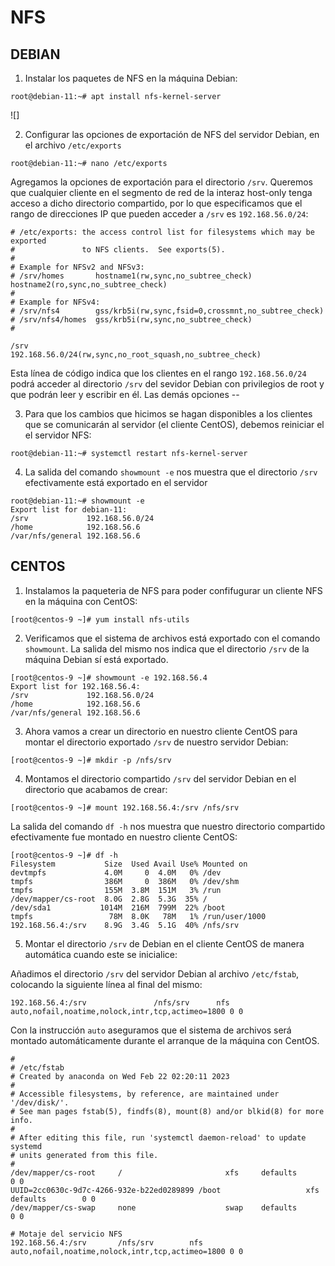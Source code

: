# NFS

## DEBIAN

1. Instalar los paquetes de NFS en la máquina Debian:

```
root@debian-11:~# apt install nfs-kernel-server
```

![]

2. Configurar las opciones de exportación de NFS del servidor Debian, en el archivo `/etc/exports`

```
root@debian-11:~# nano /etc/exports
```

Agregamos la opciones de exportación para el directorio `/srv`. Queremos que cualquier cliente en el segmento de red de la interaz host-only
tenga acceso a dicho directorio compartido, por lo que especificamos que el rango de direcciones IP que pueden acceder a `/srv` es 
`192.168.56.0/24`:

```
# /etc/exports: the access control list for filesystems which may be exported
#               to NFS clients.  See exports(5).
#
# Example for NFSv2 and NFSv3:
# /srv/homes       hostname1(rw,sync,no_subtree_check) hostname2(ro,sync,no_subtree_check)
#
# Example for NFSv4:
# /srv/nfs4        gss/krb5i(rw,sync,fsid=0,crossmnt,no_subtree_check)
# /srv/nfs4/homes  gss/krb5i(rw,sync,no_subtree_check)
#

/srv             192.168.56.0/24(rw,sync,no_root_squash,no_subtree_check)
```

Esta línea de código indica que los clientes en el rango `192.168.56.0/24` podrá acceder al directorio `/srv` del sevidor Debian
con privilegios de root y que podrán leer y escribir en él. Las demás opciones --

3. Para que los cambios que hicimos se hagan disponibles a los clientes que se comunicarán al servidor (el cliente CentOS), 
debemos reiniciar el el servidor NFS:

```
root@debian-11:~# systemctl restart nfs-kernel-server
```

4. La salida del comando `showmount -e` nos muestra que el directorio `/srv` efectivamente está exportado en el servidor
```
root@debian-11:~# showmount -e
Export list for debian-11:
/srv             192.168.56.0/24
/home            192.168.56.6
/var/nfs/general 192.168.56.6
```

## CENTOS

1. Instalamos la paqueteria de NFS para poder confifugurar un cliente NFS en la máquina con CentOS:

```
[root@centos-9 ~]# yum install nfs-utils
```

2. Verificamos que el sistema de archivos está exportado con el comando `showmount`. La salida del mismo nos indica que el 
directorio `/srv` de la máquina Debian sí está exportado.

```
[root@centos-9 ~]# showmount -e 192.168.56.4
Export list for 192.168.56.4:
/srv             192.168.56.0/24
/home            192.168.56.6
/var/nfs/general 192.168.56.6
```

3. Ahora vamos a crear un directorio en nuestro cliente CentOS para montar el directorio exportado `/srv` de nuestro servidor Debian:

```
[root@centos-9 ~]# mkdir -p /nfs/srv
```

4. Montamos el directorio compartido `/srv` del servidor Debian en el directorio que acabamos de crear:

```
[root@centos-9 ~]# mount 192.168.56.4:/srv /nfs/srv
```

La salida del comando `df -h` nos muestra que nuestro directorio compartido efectivamente fue montado en nuestro cliente CentOS:

```
[root@centos-9 ~]# df -h
Filesystem           Size  Used Avail Use% Mounted on
devtmpfs             4.0M     0  4.0M   0% /dev
tmpfs                386M     0  386M   0% /dev/shm
tmpfs                155M  3.8M  151M   3% /run
/dev/mapper/cs-root  8.0G  2.8G  5.3G  35% /
/dev/sda1           1014M  216M  799M  22% /boot
tmpfs                 78M  8.0K   78M   1% /run/user/1000
192.168.56.4:/srv    8.9G  3.4G  5.1G  40% /nfs/srv
```

5. Montar el directorio `/srv` de Debian en el cliente CentOS de manera automática cuando este se inicialice:

Añadimos el directorio `/srv` del servidor Debian al archivo `/etc/fstab`, colocando la siguiente línea al final del mismo:

```
192.168.56.4:/srv               /nfs/srv      nfs auto,nofail,noatime,nolock,intr,tcp,actimeo=1800 0 0
```

Con la instrucción `auto` aseguramos que el sistema de archivos será montado automáticamente durante el arranque de la máquina
con CentOS. 


```
#
# /etc/fstab
# Created by anaconda on Wed Feb 22 02:20:11 2023
#
# Accessible filesystems, by reference, are maintained under '/dev/disk/'.
# See man pages fstab(5), findfs(8), mount(8) and/or blkid(8) for more info.
#
# After editing this file, run 'systemctl daemon-reload' to update systemd
# units generated from this file.
#
/dev/mapper/cs-root     /                       xfs     defaults        0 0
UUID=2cc0630c-9d7c-4266-932e-b22ed0289899 /boot                   xfs     defaults        0 0
/dev/mapper/cs-swap     none                    swap    defaults        0 0

# Motaje del servicio NFS
192.168.56.4:/srv       /nfs/srv        nfs auto,nofail,noatime,nolock,intr,tcp,actimeo=1800 0 0
```

